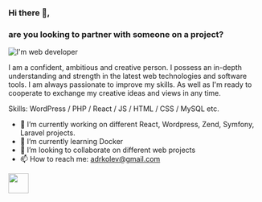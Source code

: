 ### Hi there 👋,
### are you looking to partner with someone on a project?
![I'm  web developer](https://media-exp1.licdn.com/dms/image/C4D16AQHOknN1UvPxYw/profile-displaybackgroundimage-shrink_350_1400/0/1608214466138?e=1670457600&v=beta&t=jOYYRlJax_wwwIjXQL33s1VjiCHLAvdOh5feCUXPrRY)

I am a confident, ambitious and creative person. I possess an in-depth understanding and strength in the latest web technologies and software tools. I am always passionate to improve my skills. As well as I'm ready to cooperate to exchange my creative ideas and views in any time.

Skills: WordPress / PHP / React / JS / HTML / CSS / MySQL etc.

- 🔭 I’m currently working on different React, Wordpress, Zend, Symfony, Laravel projects. 
- 🌱 I’m currently learning Docker 
- 👯 I’m looking to collaborate on different web projects 
- 📫 How to reach me: adrkolev@gmail.com 


[<img src='https://img.shields.io/badge/LinkedIn-0077B5?style=for-the-badge&logo=linkedin&logoColor=white' height='40'>](https://www.linkedin.com/in/adrkolev/)
